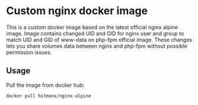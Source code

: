 # Custom nginx docker image
This is a custom docker image based on the latest official nginx alpine image. Image contains changed UID and GID for nginx user and group to match UID and GID of www-data on php-fpm official image. These changes lets you share volumes data between nginx and php-fpm without possible permission issues.
## Usage
Pull the image from docker hub:
```
docker pull hitmanx/nginx-alpine
```

